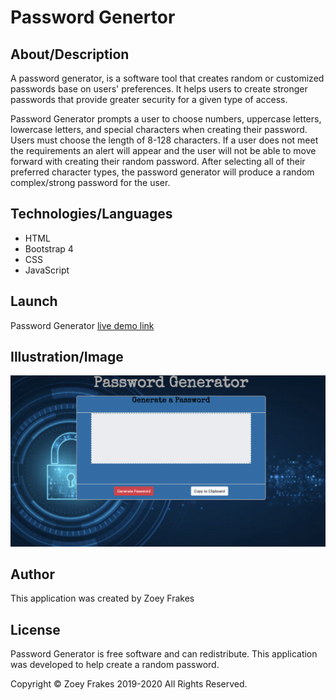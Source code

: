 # Password Genertor

## About/Description
 A password generator, is a software tool that creates random or customized passwords base on users' preferences. It helps users to create stronger passwords that provide greater security for a given type of access. 

Password Generator prompts a user to choose numbers, uppercase letters, lowercase letters, and special characters when creating their password. Users must choose the length of 8-128 characters. If a user does not meet the requirements an alert will appear and the user will not be able to move forward with creating their random password. After selecting all of their preferred character types, the password generator will produce a random complex/strong password for the user.

## Technologies/Languages 
* HTML
* Bootstrap 4
* CSS
* JavaScript

## Launch 
 
Password Generator [live demo link](https://zfrakes.github.io/Password-Generator/)

## Illustration/Image 
![alt text](./Password-g.png "Password Generator")

## Author

This application was created by Zoey Frakes

## License 
Password Generator is free software and can redistribute. This application was developed to help create a random password.

Copyright © Zoey Frakes 2019-2020 All Rights Reserved.